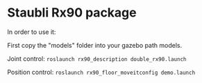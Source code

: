# Staubli Rx90 package

In order to use it:

First copy the "models" folder into your gazebo path models.

Joint control:
`roslaunch rx90_description double_rx90.launch`

Position control:
`roslaunch rx90_floor_moveitconfig demo.launch`

